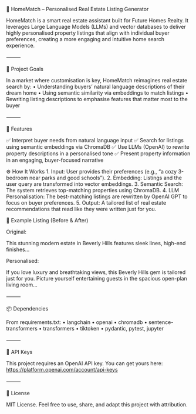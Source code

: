 🏡 HomeMatch – Personalised Real Estate Listing Generator

HomeMatch is a smart real estate assistant built for Future Homes Realty. It leverages Large Language Models (LLMs) and vector databases to deliver highly personalised property listings that align with individual buyer preferences, creating a more engaging and intuitive home search experience.

⸻

🌟 Project Goals

In a market where customisation is key, HomeMatch reimagines real estate search by:
	•	Understanding buyers’ natural language descriptions of their dream home
	•	Using semantic similarity via embeddings to match listings
	•	Rewriting listing descriptions to emphasise features that matter most to the buyer

⸻

🧠 Features

✅ Interpret buyer needs from natural language input
✅ Search for listings using semantic embeddings via ChromaDB
✅ Use LLMs (OpenAI) to rewrite property descriptions in a personalised tone
✅ Present property information in an engaging, buyer-focused narrative

⚙️ How It Works
	1.	Input: User provides their preferences (e.g., “a cozy 3-bedroom near parks and good schools”).
	2.	Embedding: Listings and the user query are transformed into vector embeddings.
	3.	Semantic Search: The system retrieves top-matching properties using ChromaDB.
	4.	LLM Personalisation: The best-matching listings are rewritten by OpenAI GPT to focus on buyer preferences.
	5.	Output: A tailored list of real estate recommendations that read like they were written just for you.

📄 Example Listing (Before & After)

Original:

This stunning modern estate in Beverly Hills features sleek lines, high-end finishes…

Personalised:

If you love luxury and breathtaking views, this Beverly Hills gem is tailored just for you. Picture yourself entertaining guests in the spacious open-plan living room…

⸻

📦 Dependencies

From requirements.txt:
	•	langchain
	•	openai
	•	chromadb
	•	sentence-transformers
	•	transformers
	•	tiktoken
	•	pydantic, pytest, jupyter

⸻

🔐 API Keys

This project requires an OpenAI API key. You can get yours here: https://platform.openai.com/account/api-keys

⸻

📝 License

MIT License.
Feel free to use, share, and adapt this project with attribution.
